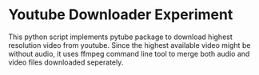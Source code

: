 # Youtube Downloader Experiment


This python script implements pytube package to download highest resolution video from youtube.
Since the highest available video might be without audio, it uses ffmpeg command line tool to merge both audio and video files downloaded seperately.
